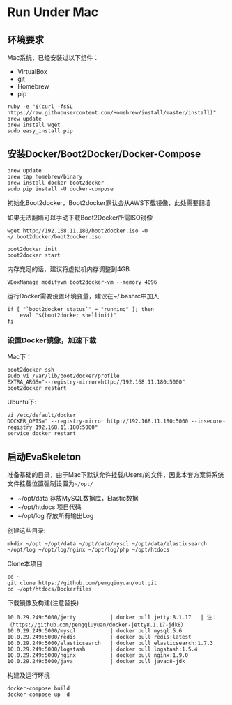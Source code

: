 # Run Under Mac

## 环境要求

Mac系统，已经安装过以下组件：

- VirtualBox
- git
- Homebrew
- pip

```
ruby -e "$(curl -fsSL https://raw.githubusercontent.com/Homebrew/install/master/install)"
brew update
brew install wget
sudo easy_install pip
```

## 安装Docker/Boot2Docker/Docker-Compose

```
brew update
brew tap homebrew/binary
brew install docker boot2docker
sudo pip install -U docker-compose
```


初始化Boot2docker，Boot2docker默认会从AWS下载镜像，此处需要翻墙

如果无法翻墙可以手动下载Boot2Docker所需ISO镜像

```
wget http://192.168.11.180/boot2docker.iso -O ~/.boot2docker/boot2docker.iso
```

```
boot2docker init
boot2docker start
```

内存充足的话，建议将虚拟机内存调整到4GB

```
VBoxManage modifyvm boot2docker-vm --memory 4096
```

运行Docker需要设置环境变量，建议在~/.bashrc中加入

```
if [ "`boot2docker status`" = "running" ]; then
    eval "$(boot2docker shellinit)"
fi
```


### 设置Docker镜像，加速下载

Mac下：

```
boot2docker ssh
sudo vi /var/lib/boot2docker/profile
EXTRA_ARGS="--registry-mirror=http://192.168.11.180:5000"
boot2docker restart
```

Ubuntu下:

```
vi /etc/default/docker
DOCKER_OPTS=" --registry-mirror http://192.168.11.180:5000 --insecure-registry 192.168.11.180:5000"
service docker restart
```

## 启动EvaSkeleton

准备基础的目录，由于Mac下默认允许挂载/Users/的文件，因此本套方案将系统文件挂载位置强制设置为`~/opt/`

- ~/opt/data   存放MySQL数据库，Elastic数据
- ~/opt/htdocs 项目代码
- ~/opt/log    存放所有输出Log

创建这些目录:

```
mkdir ~/opt ~/opt/data ~/opt/data/mysql ~/opt/data/elasticsearch ~/opt/log ~/opt/log/nginx ~/opt/log/php ~/opt/htdocs
```

Clone本项目

```
cd ~
git clone https://github.com/pemgqiuyuan/opt.git
cd ~/opt/htdocs/Dockerfiles
```

下载镜像及构建(注意替换)
```
10.0.29.249:5000/jetty           | docker pull jetty:8.1.17   | 注：（https://github.com/pengqiuyuan/docker-jetty8.1.17-jdk8）
10.0.29.249:5000/mysql           | docker pull mysql:5.6
10.0.29.249:5000/redis           | docker pull redis:latest
10.0.29.249:5000/elasticsearch   | docker pull elasticsearch:1.7.3
10.0.29.249:5000/logstash        | docker pull logstash:1.5.4
10.0.29.249:5000/nginx           | docker pull nginx:1.9.0
10.0.29.249:5000/java            | docker pull java:8-jdk               
```


构建及运行环境

```
docker-compose build
docker-compose up -d
```

